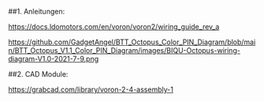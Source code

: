 ##1. Anleitungen:
   
  https://docs.ldomotors.com/en/voron/voron2/wiring_guide_rev_a

  https://github.com/GadgetAngel/BTT_Octopus_Color_PIN_Diagram/blob/main/BTT_Octopus_V1.1_Color_PIN_Diagram/images/BIQU-Octopus-wiring-diagram-V1.0-2021-7-9.png

##2. CAD Module:

   https://grabcad.com/library/voron-2-4-assembly-1
